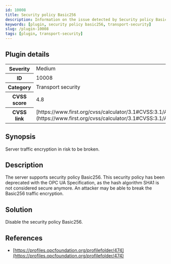 ```yaml
---
id: 10008
title: Security policy Basic256
description: Information on the issue detected by Security policy Basic256 security testing plugin.
keywords: [plugin, security policy basic256, transport-security]
slug: /plugin-10008
tags: [plugin, transport-security]
---
```


## Plugin details

<table>
  <tr>
    <th>Severity</th>
    <td>Medium</td>
  </tr>
  <tr>
    <th>ID</th>
    <td>10008</td>
  </tr>
    <tr>
    <th>Category</th>
    <td>Transport security</td>
  </tr>
    <tr>
    <th>CVSS score</th>
    <td>4.8</td>
  </tr>
  <tr>
    <th>CVSS link</th>
    <td>[https://www.first.org/cvss/calculator/3.1#CVSS:3.1/AV:N/AC:H/PR:N/UI:N/S:U/C:L/I:L/A:N](https://www.first.org/cvss/calculator/3.1#CVSS:3.1/AV:N/AC:H/PR:N/UI:N/S:U/C:L/I:L/A:N)</td>
  </tr>
</table>

## Synopsis

Server traffic encryption in risk to be broken.

## Description

The server supports security policy Basic256. This security policy has been deprecated with the OPC UA Specification, as the hash algorithm SHA1 is not considered secure anymore. An attacker may be able to break the Basic256 traffic encryption.

## Solution

Disable the security policy Basic256.

## References

* [https://profiles.opcfoundation.org/profilefolder/474](https://profiles.opcfoundation.org/profilefolder/474)
